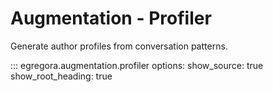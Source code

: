 # Augmentation - Profiler

Generate author profiles from conversation patterns.

::: egregora.augmentation.profiler
    options:
      show_source: true
      show_root_heading: true
